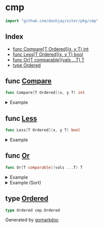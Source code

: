 <!-- Code generated by gomarkdoc. DO NOT EDIT -->

# cmp

```go
import "github.com/dashjay/xiter/pkg/cmp"
```

## Index

- [func Compare\[T Ordered\]\(x, y T\) int](<#Compare>)
- [func Less\[T Ordered\]\(x, y T\) bool](<#Less>)
- [func Or\[T comparable\]\(vals ...T\) T](<#Or>)
- [type Ordered](<#Ordered>)


<a name="Compare"></a>
## func [Compare](<https://github.com/dashjay/xiter/blob/main/pkg/cmp/cmp.go#L14>)

```go
func Compare[T Ordered](x, y T) int
```



<details><summary>Example</summary>
<p>



```go
package main

import (
	"fmt"
	"math"

	"github.com/dashjay/xiter/pkg/cmp"
)

func main() {
	fmt.Println(cmp.Compare(1, 2))
	fmt.Println(cmp.Compare("a", "aa"))
	fmt.Println(cmp.Compare(1.5, 1.5))
	fmt.Println(cmp.Compare(math.NaN(), 1.0))
}
```

#### Output

```
-1
-1
0
-1
```

</p>
</details>

<a name="Less"></a>
## func [Less](<https://github.com/dashjay/xiter/blob/main/pkg/cmp/cmp.go#L10>)

```go
func Less[T Ordered](x, y T) bool
```



<details><summary>Example</summary>
<p>



```go
package main

import (
	"fmt"
	"math"

	"github.com/dashjay/xiter/pkg/cmp"
)

func main() {
	fmt.Println(cmp.Less(1, 2))
	fmt.Println(cmp.Less("a", "aa"))
	fmt.Println(cmp.Less(1.0, math.NaN()))
	fmt.Println(cmp.Less(math.NaN(), 1.0))
}
```

#### Output

```
true
true
false
true
```

</p>
</details>

<a name="Or"></a>
## func [Or](<https://github.com/dashjay/xiter/blob/main/pkg/cmp/cmp.go#L18>)

```go
func Or[T comparable](vals ...T) T
```



<details><summary>Example</summary>
<p>



```go
package main

import (
	"fmt"

	"github.com/dashjay/xiter/pkg/cmp"
)

func main() {
	// Suppose we have some user input
	// that may or may not be an empty string
	userInput1 := ""
	userInput2 := "some text"

	fmt.Println(cmp.Or(userInput1, "default"))
	fmt.Println(cmp.Or(userInput2, "default"))
	fmt.Println(cmp.Or(userInput1, userInput2, "default"))
}
```

#### Output

```
default
some text
some text
```

</p>
</details>

<details><summary>Example (Sort)</summary>
<p>



```go
package main

import (
	"fmt"
	"sort"
	"strings"

	"github.com/dashjay/xiter/pkg/cmp"
)

type Order struct {
	Product  string
	Customer string
	Price    float64
}

type Orders []Order

func (o Orders) Len() int {
	return len(o)
}
func (o Orders) Less(i, j int) bool {
	a, b := o[i], o[j]
	if cmp.Or(
		strings.Compare(a.Customer, b.Customer),
		strings.Compare(a.Product, b.Product),
		cmp.Compare(b.Price, a.Price)) < 0 {
		return true
	} else {
		return false
	}
}

func (o Orders) Swap(i, j int) {
	o[i], o[j] = o[j], o[i]
}

func main() {
	orders := []Order{
		{"foo", "alice", 1.00},
		{"bar", "bob", 3.00},
		{"baz", "carol", 4.00},
		{"foo", "alice", 2.00},
		{"bar", "carol", 1.00},
		{"foo", "bob", 4.00},
	}
	//Sort by customer first, product second, and last by higher price
	sort.Sort(Orders(orders))

	// wait for the  implement of slices.SortFunc
	//SortFunc(orders, func(a, b Order) int {
	//	return cmp.Or(
	//		strings.Compare(a.Customer, b.Customer),
	//		strings.Compare(a.Product, b.Product),
	//		cmp.Compare(b.Price, a.Price),
	//	)
	//})
	for _, order := range orders {
		fmt.Printf("%s %s %.2f\n", order.Product, order.Customer, order.Price)
	}

}
```

#### Output

```
foo alice 2.00
foo alice 1.00
bar bob 3.00
foo bob 4.00
bar carol 1.00
baz carol 4.00
```

</p>
</details>

<a name="Ordered"></a>
## type [Ordered](<https://github.com/dashjay/xiter/blob/main/pkg/cmp/cmp.go#L8>)



```go
type Ordered cmp.Ordered
```

Generated by [gomarkdoc](<https://github.com/princjef/gomarkdoc>)
